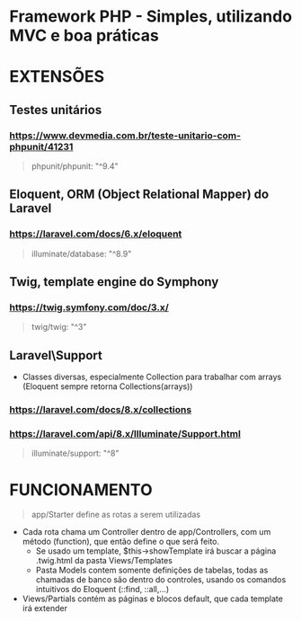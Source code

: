 #

# Framework PHP - Simples, utilizando MVC e boa práticas

#

# EXTENSÕES

## Testes unitários

### https://www.devmedia.com.br/teste-unitario-com-phpunit/41231

> phpunit/phpunit: "^9.4"

## Eloquent, ORM (Object Relational Mapper) do Laravel

### https://laravel.com/docs/6.x/eloquent

> illuminate/database: "^8.9"

## Twig, template engine do Symphony

### https://twig.symfony.com/doc/3.x/

> twig/twig: "^3"

## Laravel\Support

- Classes diversas, especialmente Collection para trabalhar com arrays
  (Eloquent sempre retorna Collections(arrays))

### https://laravel.com/docs/8.x/collections

### https://laravel.com/api/8.x/Illuminate/Support.html

> illuminate/support: "^8"

#

# FUNCIONAMENTO

> app/Starter define as rotas a serem utilizadas

- Cada rota chama um Controller dentro de app/Controllers, com um método (function),
  que então define o que será feito.
  - Se usado um template, \$this->showTemplate irá buscar a página .twig.html
    da pasta Views/Templates
  - Pasta Models contem somente definições de tabelas, todas as chamadas de banco
    são dentro do controles, usando os comandos intuitivos do Eloquent (::find, ::all,...)
- Views/Partials contém as páginas e blocos default, que cada template irá extender
